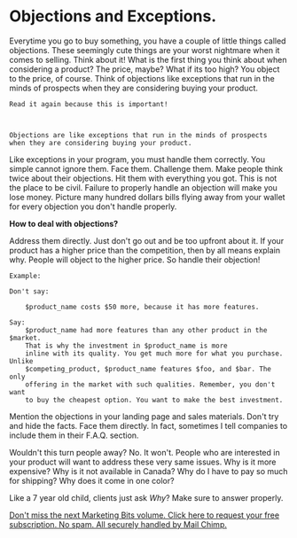Objections and Exceptions.
==========================

Everytime you go to buy something, you have a couple of little things called objections.
These seemingly cute things are your worst nightmare when it comes to selling.
Think about it! What is the first thing you think about when considering a product?
The price, maybe? What if its too high? You object to the price, of course.
Think of objections like exceptions that run in the minds of prospects
when they are considering buying your product.

    Read it again because this is important!
    
    
     
    Objections are like exceptions that run in the minds of prospects 
    when they are considering buying your product.

Like exceptions in your program, you must handle them correctly. You simple cannot
ignore them. Face them. Challenge them. Make people think twice about their objections.
Hit them with everything you got. This is not the place to be civil. Failure to 
properly handle an objection will make you lose money. Picture many hundred dollars
bills flying away from your wallet for every objection you don't handle properly.


**How to deal with objections?**

Address them directly. Just don't go out and be too upfront about it. If your product has a higher price than the competition, then
by all means explain why. People will object to the higher price. So handle their objection!

    Example:
    
    Don't say:
    
        $product_name costs $50 more, because it has more features.
        
    Say:
        $product_name had more features than any other product in the $market.
        That is why the investment in $product_name is more
        inline with its quality. You get much more for what you purchase. Unlike
        $competing_product, $product_name features $foo, and $bar. The only 
        offering in the market with such qualities. Remember, you don't want 
        to buy the cheapest option. You want to make the best investment.
        

Mention the objections in your landing page and sales materials. Don't try and hide the facts. Face them 
directly. In fact, sometimes I tell companies to include them in their F.A.Q. section.

Wouldn't this turn people away? No. It won't. People who are interested in 
your product will want to address these very same issues. Why is it more expensive?
Why is it not available in Canada? Why do I have to pay so much for shipping?
Why does it come in one color?

Like a 7 year old child, clients just ask *Why*? Make sure to answer properly.



<a href="http://orangethirty.github.com/marketing_bits">Don't miss the next Marketing Bits volume. Click here to request your free subscription. No spam. All securely handled by Mail Chimp.</a>
